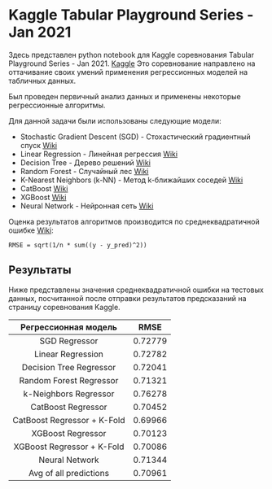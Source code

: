 # Kaggle Tabular Playground Series - Jan 2021

Здесь представлен python notebook для Kaggle соревнования Tabular Playground Series - Jan 2021. [Kaggle](https://www.kaggle.com/c/tabular-playground-series-jan-2021/overview) Это соревнование направлено на оттачивание своих умений применения регрессионных моделей на табличных данных.

Был проведен первичный анализ данных и применены некоторые регрессионные алгоритмы.

Для данной задачи были использованы следующие модели:

 * Stochastic Gradient Descent (SGD) - Стохастический градиентный спуск [Wiki](https://ru.wikipedia.org/wiki/%D0%A1%D1%82%D0%BE%D1%85%D0%B0%D1%81%D1%82%D0%B8%D1%87%D0%B5%D1%81%D0%BA%D0%B8%D0%B9_%D0%B3%D1%80%D0%B0%D0%B4%D0%B8%D0%B5%D0%BD%D1%82%D0%BD%D1%8B%D0%B9_%D1%81%D0%BF%D1%83%D1%81%D0%BA)
 * Linear Regression - Линейная регрессия [Wiki](https://ru.wikipedia.org/wiki/%D0%9B%D0%B8%D0%BD%D0%B5%D0%B9%D0%BD%D0%B0%D1%8F_%D1%80%D0%B5%D0%B3%D1%80%D0%B5%D1%81%D1%81%D0%B8%D1%8F)
 * Decision Tree - Дерево решений [Wiki](https://ru.wikipedia.org/wiki/%D0%94%D0%B5%D1%80%D0%B5%D0%B2%D0%BE_%D1%80%D0%B5%D1%88%D0%B5%D0%BD%D0%B8%D0%B9)
 * Random Forest - Случайный лес [Wiki](https://ru.wikipedia.org/wiki/Random_forest)
 * K-Nearest Neighbors (k-NN) - Метод k-ближайших соседей [Wiki](https://ru.wikipedia.org/wiki/%D0%9C%D0%B5%D1%82%D0%BE%D0%B4_k-%D0%B1%D0%BB%D0%B8%D0%B6%D0%B0%D0%B9%D1%88%D0%B8%D1%85_%D1%81%D0%BE%D1%81%D0%B5%D0%B4%D0%B5%D0%B9)
 * CatBoost [Wiki](https://ru.wikipedia.org/wiki/CatBoost)
 * XGBoost [Wiki](https://en.wikipedia.org/wiki/XGBoost)
 * Neural Network - Нейронная сеть [Wiki](https://ru.wikipedia.org/wiki/%D0%9D%D0%B5%D0%B9%D1%80%D0%BE%D0%BD%D0%BD%D0%B0%D1%8F_%D1%81%D0%B5%D1%82%D1%8C)


Оценка результатов алгоритмов производится по среднеквадратичной ошибке [Wiki](https://en.wikipedia.org/wiki/Root-mean-square_deviation):
	
	RMSE = sqrt(1/n * sum((y - y_pred)^2))


## Результаты

Ниже представлены значения среднеквадратичной ошибки на тестовых данных, посчитанной после отправки результатов предсказаний на страницу соревнования Kaggle. 

| Регрессионная модель |    RMSE    |
|:--------------------:|:----------:|
| SGD Regressor| 0.72779 |
| Linear Regression | 0.72782 |
| Decision Tree Regressor | 0.72041 |
| Random Forest Regressor | 0.71321 |
| k-Neighbors Regressor | 0.76278 |
| CatBoost Regressor | 0.70452 |
| CatBoost Regressor + K-Fold| 0.69966 |
| XGBoost Regressor | 0.70123 |
| XGBoost Regressor + K-Fold| 0.70086 |
| Neural Network | 0.71344 |
| Avg of all predictions | 0.70961 |



 